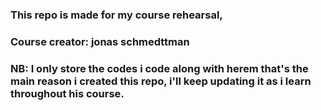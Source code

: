### This repo is made for my course rehearsal,

### Course creator: jonas schmedttman

### NB: I only store the codes i code along with herem that's the main reason i created this repo, i'll keep updating it as i learn throughout his course.
